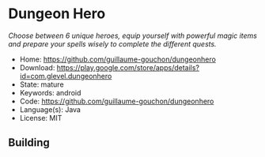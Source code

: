 # Dungeon Hero

_Choose between 6 unique heroes, equip yourself with powerful magic items and prepare your spells wisely to complete the different quests._

- Home: https://github.com/guillaume-gouchon/dungeonhero
- Download: https://play.google.com/store/apps/details?id=com.glevel.dungeonhero
- State: mature
- Keywords: android
- Code: https://github.com/guillaume-gouchon/dungeonhero
- Language(s): Java
- License: MIT

## Building

